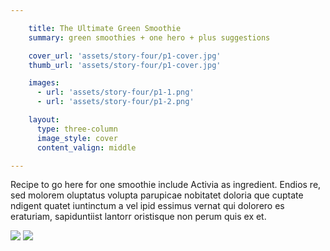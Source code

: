 ```yaml
---

    title: The Ultimate Green Smoothie
    summary: green smoothies + one hero + plus suggestions

    cover_url: 'assets/story-four/p1-cover.jpg'
    thumb_url: 'assets/story-four/p1-cover.jpg'

    images:
      - url: 'assets/story-four/p1-1.png'
      - url: 'assets/story-four/p1-2.png'

    layout:
      type: three-column
      image_style: cover
      content_valign: middle

---
```


Recipe to go here for one smoothie include Activia as ingredient. Endios re, sed molorem oluptatus volupta parupicae nobitatet doloria que cuptate ndigent quatet iuntinctum a vel ipid essimus vernat qui dolorero es eraturiam, sapiduntiist lantorr oristisque non perum quis ex et.

<img src="assets/story-four/p1-1.png" data-original data-media-id="images:1">
<img src="assets/story-four/p1-2.png" data-original data-media-id="images:2">
